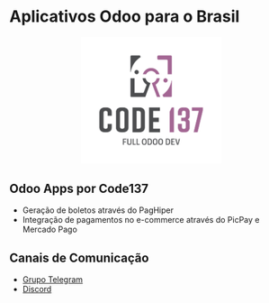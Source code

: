 # Aplicativos Odoo para o Brasil

<p align="center">
<a name="top" href="http://www.code137.com.br/"><img src="https://github.com/Code-137/odoo-apps/raw/13.0/logo_code.png" width="250"></a>
</p>

## Odoo Apps por Code137


* Geração de boletos através do PagHiper
* Integração de pagamentos no e-commerce através do PicPay e Mercado Pago

## Canais de Comunicação


* [Grupo Telegram](http://t.me/OdooBrasilOficial)
* [Discord](https://discord.gg/gudQpz6)
